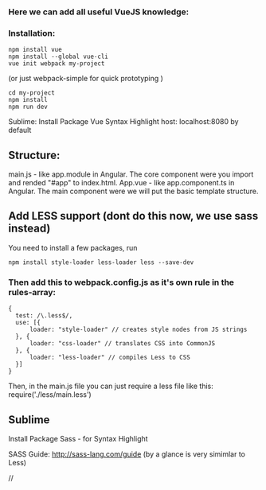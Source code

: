 ### Here we can add all useful VueJS knowledge:
### Installation: 

```
npm install vue
npm install --global vue-cli
vue init webpack my-project
```
(or just webpack-simple for quick prototyping )
```
cd my-project
npm install
npm run dev
```
Sublime: Install Package Vue Syntax Highlight
host: localhost:8080 by default

## Structure:

main.js - like app.module in Angular. The core component were you import and rended "#app" to index.html.
App.vue - like app.component.ts in Angular. The main component were we will put the basic template structure. 

## Add LESS support (dont do this now, we use sass instead)

You need to install a few packages, run
```
npm install style-loader less-loader less --save-dev
```
### Then add this to webpack.config.js as it's own rule in the rules-array:
```
{
  test: /\.less$/,
  use: [{
      loader: "style-loader" // creates style nodes from JS strings
  }, {
      loader: "css-loader" // translates CSS into CommonJS
  }, {
      loader: "less-loader" // compiles Less to CSS
  }]
}
```
Then, in the main.js file you can just require a less file like this:
require('./less/main.less')

## Sublime 
Install Package Sass - for Syntax Highlight

SASS Guide: http://sass-lang.com/guide (by a glance is very simimlar to Less)

// 

 


